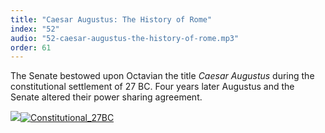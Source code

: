 ```yaml
---
title: "Caesar Augustus: The History of Rome"
index: "52"
audio: "52-caesar-augustus-the-history-of-rome.mp3"
order: 61
---
```


The Senate bestowed upon Octavian the title _Caesar Augustus_ during the constitutional settlement of 27 BC. Four years later Augustus and the Senate altered their power sharing agreement.

![](file:///Users/michaelwilliamduncan/Desktop/THOR%20Maps/Constitutional%20/Constitutional_27BC.jpg)[![Constitutional_27BC](http://thehistoryofrome.typepad.com/.a/6a01053629a711970c01156f5ec79d970c-800wi "Constitutional_27BC")](http://thehistoryofrome.typepad.com/.a/6a01053629a711970c01156f5ec79d970c-pi)
